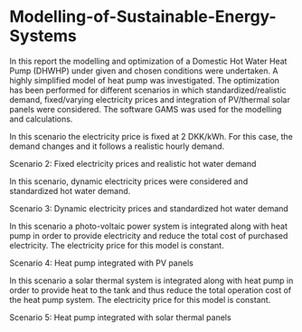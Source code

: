 # Modelling-of-Sustainable-Energy-Systems

In this report the modelling and optimization of a Domestic Hot Water Heat Pump (DHWHP) under given and
chosen conditions were undertaken. A highly simplified model of heat pump was investigated. The optimization
has been performed for different scenarios in which standardized/realistic demand, fixed/varying electricity
prices and integration of PV/thermal solar panels were considered. The software GAMS was used for the
modelling and calculations.


In this scenario the electricity price is fixed at 2 DKK/kWh. For this case, the demand changes and it follows
a realistic hourly demand.

Scenario 2: Fixed electricity prices and realistic hot water demand

In this scenario, dynamic electricity prices were considered and standardized hot water demand.

Scenario 3: Dynamic electricity prices and standardized hot water demand

In this scenario a photo-voltaic power system is integrated along with heat pump in order to provide electricity
and reduce the total cost of purchased electricity. The electricity price for this model is constant.

Scenario 4: Heat pump integrated with PV panels

In this scenario a solar thermal system is integrated along with heat pump in order to provide heat to the
tank and thus reduce the total operation cost of the heat pump system. The electricity price for this model
is constant.

Scenario 5: Heat pump integrated with solar thermal panels
